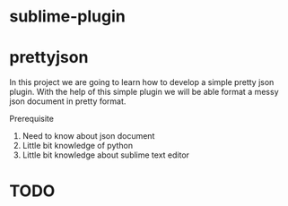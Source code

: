 # sublime-plugin
  # prettyjson
In this project we are going to learn how to develop a simple pretty json plugin. With the help of this simple plugin we will be able format a messy json document in pretty format.


Prerequisite
1. Need to know about json document
2. Little bit knowledge of python
3. Little bit knowledge about sublime text editor


# TODO
